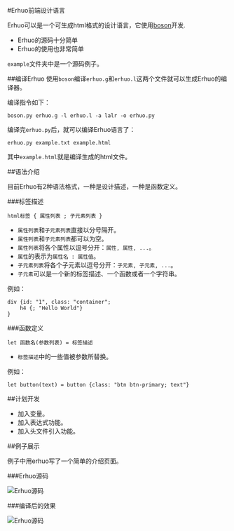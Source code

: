 #Erhuo前端设计语言

Erhuo可以是一个可生成html格式的设计语言，它使用[boson](https://github.com/ictxiangxin/boson)开发.

* Erhuo的源码十分简单
* Erhuo的使用也非常简单

`example`文件夹中是一个源码例子。

##编译Erhuo
使用`boson`编译`erhuo.g`和`erhuo.l`这两个文件就可以生成Erhuo的编译器。

编译指令如下：

`boson.py erhuo.g -l erhuo.l -a lalr -o erhuo.py`

编译完`erhuo.py`后，就可以编译Erhuo语言了：

`erhuo.py example.txt example.html`

其中`example.html`就是编译生成的html文件。

##语法介绍

目前Erhuo有2种语法格式，一种是设计描述，一种是函数定义。

###标签描述

`html标签 { 属性列表 ; 子元素列表 }`

* `属性列表`和`子元素列表`直接以分号隔开。
* `属性列表`和`子元素列表`都可以为空。
* `属性列表`将各个属性以逗号分开：`属性, 属性, ...`。
* `属性`的表示为`属性名 : 属性值`。
* `子元素列表`将各个子元素以逗号分开：`子元素, 子元素, ...`。
* `子元素`可以是一个新的标签描述、一个函数或者一个字符串。

例如：

```
div {id: "1", class: "container";
    h4 {; "Hello World"}
}
```

###函数定义

`let 函数名(参数列表) = 标签描述`

* `标签描述`中的一些值被参数所替换。

例如：

`let button(text) = button {class: "btn btn-primary; text"}`

##计划开发
* 加入变量。
* 加入表达式功能。
* 加入头文件引入功能。

##例子展示

例子中用erhuo写了一个简单的介绍页面。

###Erhuo源码

![Erhuo源码](http://raw.github.com/ictxiangxin/erhuo/master/example/source.png)

###编译后的效果

![Erhuo源码](http://raw.github.com/ictxiangxin/erhuo/master/example/result.png)